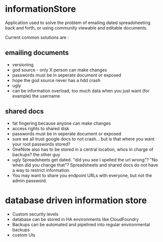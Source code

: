 # informationStore
Application used to solve the problem of emailing dated spreadsheeting back and forth, or using community viewable and editable documents.

Current common solutions are :

emailing documents
---
 * versioning
 * god source - only X person can make changes
 * passwords must be in seperate document or exposed
 * hope the god source never has a hdd crash
 * ugly
 * can be information overload, too much data when you just want (for example) the username

shared docs
---
 * fat fingering because anyone can make changes
 * access rights to shared disk
 * passwords must be in seperate document or exposed
 * sure we all trust google docs to not crash... but is that where you want your root passwords stored?
 * OneNote also has to be stored in a central location, whos in charge of backups? the other guy
 * ugly
Spreadsheets get dated. "did you see I spelled the url wrong"? "No when did you change that"?
Spreadsheets and shared docs do not have a way to restrict information.
* You may want to share you endpoint URLs with everyone, but not the admin password.

database driven information store
===
* Custom security levels
* database can be stored in HA environments like CloudFoundry
* Backups can be automated and pipelined into regular environmental backups
* custom UIs
